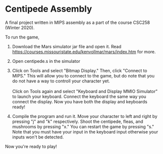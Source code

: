 # Centipede Assembly

A final project written in MIPS assembly as a part of the course CSC258 (Winter 2020).

To run the game,

1) Download the Mars simulator jar file and open it. Read https://courses.missouristate.edu/kenvollmar/mars/index.htm for more.

2) Open centipede.s in the simulator

3) Click on Tools and select "Bitmap Display." Then, click "Connect to MIPS." This will allow you to connect to the game, but do note that you do not have a way to controll your character yet. <br /> <br />
Click on Tools again and select "Keyboard and Display MMIO Simulator" to launch your keyboard. Connect the keyboard the same way you connect the display.
Now you have both the display and keyboards ready!

4) Compile the program and run it. Move your character to left and right by pressing "j" and "k" respectively. Shoot the centipede, fleas, and mushrooms by pressing "x." You can restart the game by pressing "s." Note that you must have your input in the keyboard input otherwise your inputs won't be detected.

Now you're ready to play!
